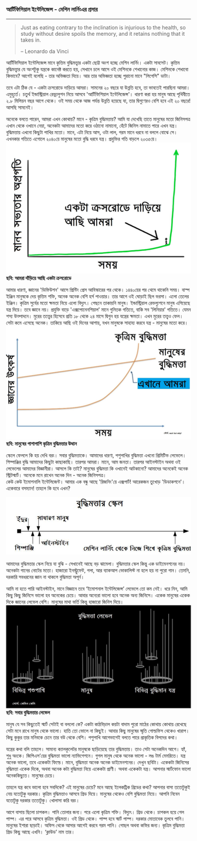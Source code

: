 ### আর্টিফিসিয়াল ইন্টেলিজেন্স - মেশিন লার্নিংএর প্রসার

---

> Just as eating contrary to the inclination is injurious to the health, so study without desire spoils the memory, and it retains nothing that it takes in.
>
> – Leonardo da Vinci

আর্টিফিসিয়াল ইন্টেলিজেন্স মানে কৃত্তিম বুদ্ধিমত্ত্বার একটা ছোট্ট অংশ হচ্ছে মেশিন লার্নিং। একটা সাবসেট। কৃত্তিম বুদ্ধিমত্ত্বার যে অংশটুকু যন্ত্রকে কানেক্ট করতে হয়, সেখানে চলে আসে ওই মেশিনকে শেখানোর কাজ। মেশিনকে শেখাবো কিভাবে? আগেই বলেছি - তার অভিজ্ঞতা দিয়ে। আর তার অভিজ্ঞতা হচ্ছে পুরানো মানে "লিগেসি" ডাটা।

তবে এটা ঠিক যে - একটা ক্রসরোডে দাড়িয়ে আমরা। সামনের ২০ বছরে যা উন্নতি হবে, তা ভাবতেই পারছিনা আমরা। এমুহুর্তে। চতুর্থ ইন্ডাস্ট্রিয়াল রেভ্যুলুশন নিয়ে আসবে 'আর্টিফিশিয়াল ইন্টেলিজেন্স'। ধারণা করা হয় মানুষ আছে পৃথিবীতে ২.৮ মিলিয়ন বছর আগে থেকে। ওই সময় থেকে আজ পর্যন্ত উন্নতি হয়েছে যা, তার দ্বিগুণেরও বেশি হবে এই ২০ বছরে! আসছি সামনেই।

অনেকে বলতে পারেন, আমরা এখন কোথায়? মানে - কৃত্রিম বুদ্ধিমত্তায়? আমি যা দেখেছি তাতে মানুষের মতো জিনিসপত্র এখান থেকে ওখানে নেয়া, অনেকটা আমাদের মতো করে ওঠানো নামানো, হেঁটে জিনিস নামাতে পারে এখন যন্ত্র। বুদ্ধিমত্তায় এখনো কিছুটা পাখির মতো। মানে, এটা নিয়ে আস, ওটা লাল, গরম মানে ধরবে না বললে বোঝে সে। এখনকার গতিতে এগোলে ২০৪০য়ে মানুষের মতো বুদ্ধি ধরবে যন্ত্র। প্রযুক্তির গতি বাড়লে ২০৩৫য়ে।  
![](/assets/cross.jpg)**ছবি: আমরা দাঁড়িয়ে আছি একটা ক্রসরোডে**

আমার ধারণা, জ্ঞানের 'ডিফিউশন' আসে প্রিন্টিং প্রেস আবিস্কারের পর থেকে। ১৪৪০য়ের পর থেমে থাকেনি সময়। বাস্প ইঞ্জিন মানুষকে দেয় কৃত্তিম শক্তি, অনেক অনেক বেশি হর্স পাওয়ার। তার আগে ওই ঘোড়াই ছিল ভরসা। এলো তেলের ইঞ্জিন। কৃত্রিম সুর্যের মতো ক্ষমতা নিয়ে এলো বিদ্যুৎ। পেছনে তাকায়নি মানুষ। ইন্ডাস্ট্রিয়াল রেভল্যুশনে মানুষ এগিয়েছে যন্ত্র দিয়ে। তবে জ্ঞানে নয়। প্রযুক্তি বাড়ে 'এক্সপোনেনশিয়াল' মানে গুনিতক গতিতে, বাকি সব 'লিনিয়ার' গতিতে। যেমন শস্য উত্পাদনে। মুরের তত্ত্বের হিসেবে প্রতি ১৮ থেকে ২৪ মাসে দ্বিগুন হয় যন্ত্রের ক্ষমতা। এখন মুরের তত্ত্বও ফেল। সেটা কমে এসেছে অনেক। তাকিয়ে আছি ওই দিনের আশায়, যখন মানুষকে সাহায্য করবে যন্ত্র - মানুষের মতো করে।![](/assets/diff.jpg)**ছবি: মানুষের পাশাপাশি কৃত্রিম বুদ্ধিমত্তার উত্থান**

স্কেলে ফেললে কি হয় দেখি বরং। সবার বুদ্ধিমত্তাকে। আমাদের ধারণা, পশুপাখির বুদ্ধিমত্তা এখনো প্রিমিটিভ লেভেলে। শিম্পাঞ্জির বুদ্ধি আমাদের কিছুটা কাছাকাছি। তারপর আমরা। মানে, আম জনতা। তারপর আইনস্টাইন অথবা ওই লেভেলের আমাদের বিজ্ঞানীরা। আসলে কি তাই? মানুষের বুদ্ধিমত্তা কি ওখানেই আটকানো? আমাদের অনেকেই অনেক স্ট্রিটস্মার্ট। অনেকে মনে রাখেন অনেক দিন - অনেক জিনিসপত্র।  
কেউ কেউ ইমোশনালি ইন্টেলিজেন্ট। আমার এক বন্ধু আছে 'রিজনিং'য়ে এক্সপার্ট! আরেকজন তুখোড় 'ডিডাকশনে'। একেবারে বসম্যান! তাহলে কি হবে এখন?

![](/assets/scale.jpg)

আমাদের বুদ্ধিমত্তার স্কেল নিয়ে যা বুঝি - সেখানেই আছে বড় ঝামেলা। বুদ্ধিমত্তার স্কেল কিন্তু এক ডাইমেনশনের নয়। অনেকটা গানের নোটের মতো। হাজারো ইনস্ট্রুমেন্ট, গলা, আর ব্যাকআপ ভোকালিস্ট না হলে হয় না পুরো গান। তেমনি, দরকারি সবধরনের জ্ঞান না থাকলে বুদ্ধিমত্তা অপূর্ন।

আমি না হতে পারি আইনস্টাইন, মানে বিজ্ঞানে তবে ‘ইমোশনাল ইন্টেলিজেন্স’ লেভেলে তো কম নেই। ধরে নিন, আমি কিছু কিছু জিনিসে ভালো হব অনেকের চেয়ে। আবার অন্যেরা ভালো হবে অনেক অন্য জিনিসে। একেক মানুষের একেক দিকে জ্ঞানের লেভেল বেশি। মানুষের মাথা ভর্তি কিন্তু হাজারো জিনিস দিয়ে।  
![](/assets/intelligent.jpg)**ছবি: সবার বুদ্ধিমত্তার লেভেল**

মানুষ যে সব কিছুতেই স্মার্ট সেটাই বা বললো কে? একটা কাঠবিড়াল কয়টা বাদাম পুরো মাঠের কোথায় কোথায় রেখেছে সেটা মনে রাখে মানুষ থেকে ভালো। হাতি তো ভোলে না কিছুই। আবার কিছু মানুষের স্মৃতি গোল্ডফিস থেকেও খারাপ। কিছু কুকুর তার মনিবকে চেনে তার বউ থেকে বেশি। পশুপাখি আগেভাগেই বলতে পারে প্রাকৃতিক বিপদের কথা।

যন্ত্রের কথা বলি তাহলে। সামান্য ক্যালকুলেটর মানুষকে ছাড়িয়েছে তার বুদ্ধিমত্তায়। তাও সেটা অনেকদিন আগে। হ্যাঁ, শুধু অংকে। জিপিএস’য়ের বুদ্ধিমত্তা ভালো ন্যাভিগেশনে। গুগল মানুষ থেকে অনেক ভালো - লঙ টার্ম মেমরিতে। যন্ত্র অনেক ভালো, তবে একেকটা ফিল্ডে। মানে, বুদ্ধিমত্তা অনেক অনেক ডাইমেনশনের। দেখুন ছবিটা। একেকটা জিনিসের বুদ্ধিমত্তা একেক দিকে, অথবা অনেক কটা বুদ্ধিমত্তা নিয়ে একেকটা প্রাণী। অথবা একেকটা যন্ত্র। আপনার স্মার্টফোন ভালো অনেককিছুতে। মানুষের চেয়ে।

তাহলে যন্ত্র কবে ভালো হবে সবদিকে? এই মানুষের চেয়ে? মনে আছে ইলেকট্রিক গ্রিডের কথা? আপনার বাসা ততোটুকুই নেয় যতোটুকু দরকার। কৃত্রিম বুদ্ধিমত্তাও আসবে গ্রিড দিয়ে। মানুষের থেকেও বেশি বুদ্ধিমত্তা নিয়ে। আপনি নিবেন যতোটুকু দরকার ততোটুকু। খোলাসা করি বরং।

আগে বাসায় ছিলো চাপকল। পানি তোলার জন্য। পরে এলো কৃত্রিম শক্তি। বিদ্যুৎ। গ্রিড থেকে। চাপকল হয়ে গেল পাম্প। এর পরে আসবে কৃত্রিম বুদ্ধিমত্তা। ওই গ্রিড থেকে। পাম্প হবে স্মার্ট পাম্প। দরকার মোতাবেক তুলবে পানি। মানুষের ইশারা ছাড়াই। অফিস থেকে আসার আগেই করবে গরম পানি। গোছল অথবা কফির জন্য। কৃত্রিম বুদ্ধিমত্তা গ্রিড কিছু আছে এখনি। ‘ক্লাউড’ নাম তার।

### 



